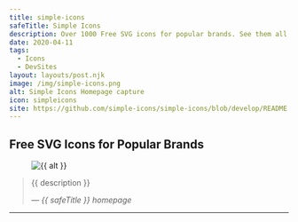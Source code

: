 ```yaml
---
title: simple-icons
safeTitle: Simple Icons
description: Over 1000 Free SVG icons for popular brands. See them all on one page at SimpleIcons.org. Contributions, corrections & requests can be made on GitHub.
date: 2020-04-11
tags:
  - Icons
  - DevSites
layout: layouts/post.njk
image: /img/simple-icons.png
alt: Simple Icons Homepage capture
icon: simpleicons
site: https://github.com/simple-icons/simple-icons/blob/develop/README.md
---
```


<div class="box">

## Free SVG Icons for Popular Brands

<figure class="image">
<img alt="{{ alt }}" src="{{ image }}">
</figure>

> {{ description }}
>
> <cite>&mdash; {{ safeTitle }} homepage</cite>

</div>

---
